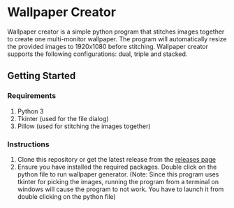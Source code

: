 
# Wallpaper Creator
Wallpaper creator is a simple python program that stitches images together to create one multi-monitor wallpaper.  The program will automatically resize the provided images to 1920x1080 before stitching.   Wallpaper creator supports the following configurations: dual, triple and stacked. 
## Getting Started
### Requirements
 1. Python 3
 2. Tkinter (used for the file dialog)
 3. Pillow (used for stitching the images together)
### Instructions
 1. Clone this repository or get the latest release from the [releases page](https://github.com/maslindc2/WallpaperCreator/releases)
2. Ensure you have installed the required packages.  Double click on the python file to run wallpaper generator.  (Note: Since this program uses tkinter for picking the images, running the program from a terminal on windows will cause the program to not work.  You have to launch it from double clicking on the python file)
